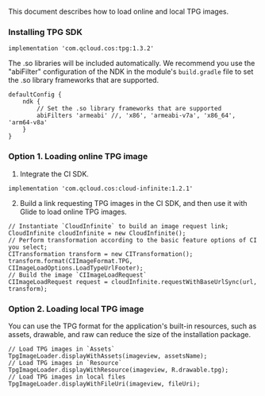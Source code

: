 
This document describes how to load online and local TPG images.


### Installing TPG SDK

```
implementation 'com.qcloud.cos:tpg:1.3.2'    
```

The .so libraries will be included automatically. We recommend you use the "abiFilter" configuration of the NDK in the module's `build.gradle` file to set the .so library frameworks that are supported.

```
defaultConfig {
    ndk {
        // Set the .so library frameworks that are supported
        abiFilters 'armeabi' //, 'x86', 'armeabi-v7a', 'x86_64', 'arm64-v8a'
    }
}
```

### Option 1. Loading online TPG image

1. Integrate the CI SDK.
```
implementation 'com.qcloud.cos:cloud-infinite:1.2.1'    
```
2. Build a link requesting TPG images in the CI SDK, and then use it with Glide to load online TPG images.
```
// Instantiate `CloudInfinite` to build an image request link;
CloudInfinite cloudInfinite = new CloudInfinite();
// Perform transformation according to the basic feature options of CI you select;
CITransformation transform = new CITransformation();
transform.format(CIImageFormat.TPG, CIImageLoadOptions.LoadTypeUrlFooter);
// Build the image `CIImageLoadRequest`
CIImageLoadRequest request = cloudInfinite.requestWithBaseUrlSync(url, transform);
```

### Option 2. Loading local TPG image

You can use the TPG format for the application's built-in resources, such as assets, drawable, and raw can reduce the size of the installation package.

```
// Load TPG images in `Assets`
TpgImageLoader.displayWithAssets(imageview, assetsName);
// Load TPG images in `Resource`
TpgImageLoader.displayWithResource(imageview, R.drawable.tpg);
// Load TPG images in local files
TpgImageLoader.displayWithFileUri(imageview, fileUri);
```
